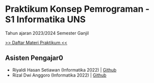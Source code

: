 # Praktikum Konsep Pemrograman - S1 Informatika UNS

Tahun ajaran 2023/2024 Semester Ganjil

[>> Daftar Materi Praktikum <<](silabus.md)

## Asisten Pengajar0

- Riyaldi Hasan Setiawan (Informatika 2022) | [Github](https://github.com/riyhs)
- Rizal Dwi Anggoro (Informatika 2022) | [Github](https://github.com/rizalanggoro)
